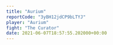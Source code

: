 ```yaml
---
title: "Aurium"
reportCode: "3yBH12jdCP9bLTYJ"
player: "Aurium"
fight: "The Curator"
date: 2021-06-07T18:57:55.202000+00:00
---
```

